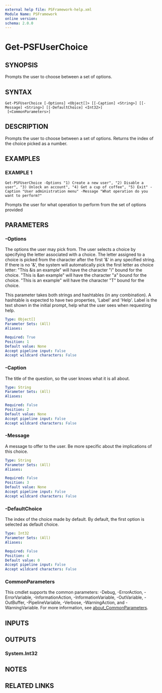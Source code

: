 ```yaml
---
external help file: PSFramework-help.xml
Module Name: PSFramework
online version:
schema: 2.0.0
---
```


# Get-PSFUserChoice

## SYNOPSIS
Prompts the user to choose between a set of options.

## SYNTAX

```
Get-PSFUserChoice [-Options] <Object[]> [[-Caption] <String>] [[-Message] <String>] [[-DefaultChoice] <Int32>]
 [<CommonParameters>]
```

## DESCRIPTION
Prompts the user to choose between a set of options.
Returns the index of the choice picked as a number.

## EXAMPLES

### EXAMPLE 1
```
Get-PSFUserChoice -Options "1) Create a new user", "2) Disable a user", "3) Unlock an account", "4) Get a cup of coffee", "5) Exit" -Caption "User administration menu" -Message "What operation do you want to perform?"
```

Prompts the user for what operation to perform from the set of options provided

## PARAMETERS

### -Options
The options the user may pick from.
The user selects a choice by specifying the letter associated with a choice.
The letter assigned to a choice is picked from the character after the first '&' in any specified string.
If there is no '&', the system will automatically pick the first letter as choice letter:
"This &is an example" will have the character "i" bound for the choice.
"This is &an example" will have the character "a" bound for the choice.
"This is an example" will have the character "T" bound for the choice.

This parameter takes both strings and hashtables (in any combination).
A hashtable is expected to have two properties, 'Label' and 'Help'.
Label is the text shown in the initial prompt, help what the user sees when requesting help.

```yaml
Type: Object[]
Parameter Sets: (All)
Aliases:

Required: True
Position: 1
Default value: None
Accept pipeline input: False
Accept wildcard characters: False
```

### -Caption
The title of the question, so the user knows what it is all about.

```yaml
Type: String
Parameter Sets: (All)
Aliases:

Required: False
Position: 2
Default value: None
Accept pipeline input: False
Accept wildcard characters: False
```

### -Message
A message to offer to the user.
Be more specific about the implications of this choice.

```yaml
Type: String
Parameter Sets: (All)
Aliases:

Required: False
Position: 3
Default value: None
Accept pipeline input: False
Accept wildcard characters: False
```

### -DefaultChoice
The index of the choice made by default.
By default, the first option is selected as default choice.

```yaml
Type: Int32
Parameter Sets: (All)
Aliases:

Required: False
Position: 4
Default value: 0
Accept pipeline input: False
Accept wildcard characters: False
```

### CommonParameters
This cmdlet supports the common parameters: -Debug, -ErrorAction, -ErrorVariable, -InformationAction, -InformationVariable, -OutVariable, -OutBuffer, -PipelineVariable, -Verbose, -WarningAction, and -WarningVariable. For more information, see [about_CommonParameters](http://go.microsoft.com/fwlink/?LinkID=113216).

## INPUTS

## OUTPUTS

### System.Int32
## NOTES

## RELATED LINKS
